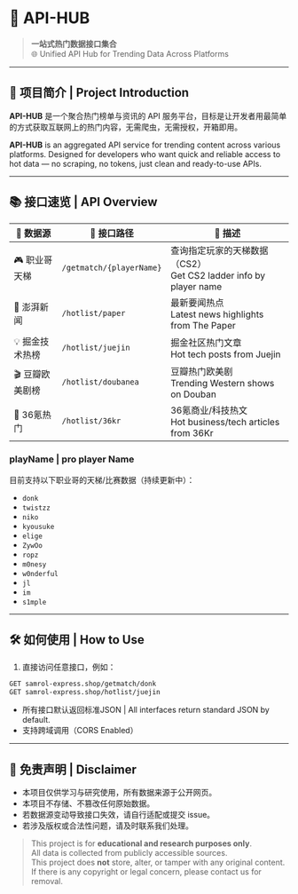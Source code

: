# 🚀 API-HUB

> **一站式热门数据接口集合**  
> 🌐 Unified API Hub for Trending Data Across Platforms

---

## 📖 项目简介 | Project Introduction

**API-HUB** 是一个聚合热门榜单与资讯的 API 服务平台，目标是让开发者用最简单的方式获取互联网上的热门内容，无需爬虫，无需授权，开箱即用。

**API-HUB** is an aggregated API service for trending content across various platforms. Designed for developers who want quick and reliable access to hot data — no scraping, no tokens, just clean and ready-to-use APIs.

---

## 📚 接口速览 | API Overview

| 📌 数据源 | 🧩 接口路径                  | 💬 描述                                                |
|---------|--------------------------|------------------------------------------------------|
| 🎮 职业哥天梯 | `/getmatch/{playerName}` | 查询指定玩家的天梯数据（CS2）<br>Get CS2 ladder info by player name |
| 📰 澎湃新闻 | `/hotlist/paper`         | 最新要闻热点<br>Latest news highlights from The Paper      |
| 💡 掘金技术热榜 | `/hotlist/juejin`        | 掘金社区热门文章<br>Hot tech posts from Juejin               |
| 🎬 豆瓣欧美剧榜 | `/hotlist/doubanea`      | 豆瓣热门欧美剧<br>Trending Western shows on Douban          |
| 🧠 36氪热门 | `/hotlist/36kr`          | 36氪商业/科技热文<br>Hot business/tech articles from 36Kr   |

### playName | pro player Name
目前支持以下职业哥的天梯/比赛数据（持续更新中）：
- `donk`
- `twistzz`
- `niko`
- `kyousuke`
- `elige`
- `ZywOo`
- `ropz`
- `m0nesy`
- `w0nderful`
- `jl`
- `im`
- `s1mple`
---

## 🛠️ 如何使用 | How to Use

1. 直接访问任意接口，例如：

```bash
GET samrol-express.shop/getmatch/donk
GET samrol-express.shop/hotlist/juejin
```
- 所有接口默认返回标准JSON | All interfaces return standard JSON by default.
- 支持跨域调用（CORS Enabled）
---
## 📢 免责声明 | Disclaimer

- 本项目仅供学习与研究使用，所有数据来源于公开网页。
- 本项目不存储、不篡改任何原始数据。
- 若数据源变动导致接口失效，请自行适配或提交 issue。
- 若涉及版权或合法性问题，请及时联系我们处理。

> This project is for **educational and research purposes only**.  
> All data is collected from publicly accessible sources.  
> This project does **not** store, alter, or tamper with any original content.  
> If there is any copyright or legal concern, please contact us for removal.
